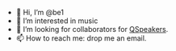 - 👋 Hi, I’m @be1
- 👀 I’m interested in music
- 💞️ I’m looking for collaborators for [QSpeakers](http://brouits.free.fr/qspeakers/).
- 📫 How to reach me: drop me an email.

<!---
be1/be1 is a ✨ special ✨ repository because its `README.md` (this file) appears on your GitHub profile.
You can click the Preview link to take a look at your changes.
--->
